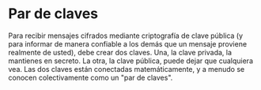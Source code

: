 [Title]: # (par de llaves)
[Order]: # (67)

# Par de claves 

Para recibir mensajes cifrados mediante criptografía de clave pública (y para informar de manera confiable a los demás que un mensaje proviene realmente de usted), debe crear dos claves. Una, la clave privada, la mantienes en secreto. La otra, la clave pública, puede dejar que cualquiera vea. Las dos claves están conectadas matemáticamente, y a menudo se conocen colectivamente como un "par de claves".